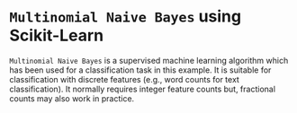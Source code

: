 # `Multinomial Naive Bayes` using Scikit-Learn

`Multinomial Naive Bayes` is a supervised machine learning algorithm which has been used for a classification task in this example. It is suitable for classification with discrete features (e.g., word counts for text classification). It normally requires integer feature counts but, fractional counts may also work in practice.
